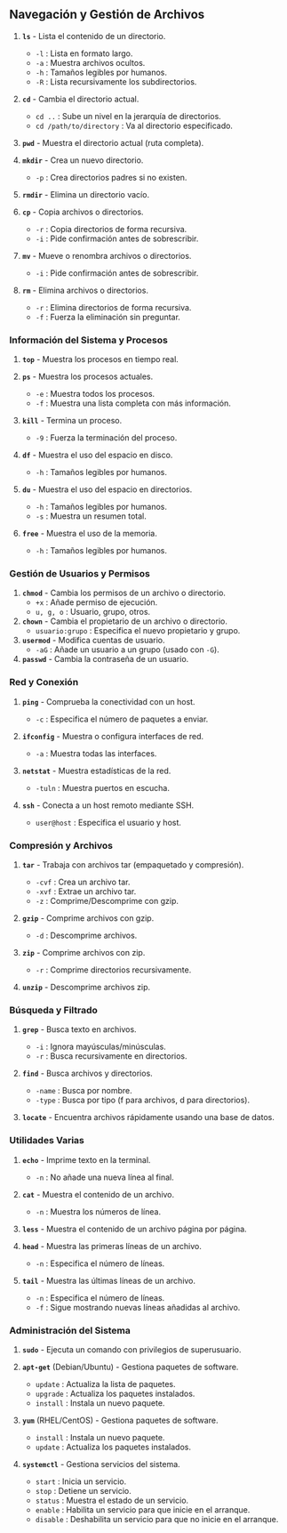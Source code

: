 ## Navegación y Gestión de Archivos

1. **`ls`** - Lista el contenido de un directorio.
    
    - `-l` : Lista en formato largo.
    - `-a` : Muestra archivos ocultos.
    - `-h` : Tamaños legibles por humanos.
    - `-R` : Lista recursivamente los subdirectorios.
2. **`cd`** - Cambia el directorio actual.
    
    - `cd ..` : Sube un nivel en la jerarquía de directorios.
    - `cd /path/to/directory` : Va al directorio especificado.
3. **`pwd`** - Muestra el directorio actual (ruta completa).
    
4. **`mkdir`** - Crea un nuevo directorio.
    
    - `-p` : Crea directorios padres si no existen.
5. **`rmdir`** - Elimina un directorio vacío.
    
6. **`cp`** - Copia archivos o directorios.
    
    - `-r` : Copia directorios de forma recursiva.
    - `-i` : Pide confirmación antes de sobrescribir.
7. **`mv`** - Mueve o renombra archivos o directorios.
    
    - `-i` : Pide confirmación antes de sobrescribir.
8. **`rm`** - Elimina archivos o directorios.
    
    - `-r` : Elimina directorios de forma recursiva.
    - `-f` : Fuerza la eliminación sin preguntar.

### Información del Sistema y Procesos

1. **`top`** - Muestra los procesos en tiempo real.
    
2. **`ps`** - Muestra los procesos actuales.
    
    - `-e` : Muestra todos los procesos.
    - `-f` : Muestra una lista completa con más información.
3. **`kill`** - Termina un proceso.
    
    - `-9` : Fuerza la terminación del proceso.
4. **`df`** - Muestra el uso del espacio en disco.
    
    - `-h` : Tamaños legibles por humanos.
5. **`du`** - Muestra el uso del espacio en directorios.
    
    - `-h` : Tamaños legibles por humanos.
    - `-s` : Muestra un resumen total.
6. **`free`** - Muestra el uso de la memoria.
    
    - `-h` : Tamaños legibles por humanos.

### Gestión de Usuarios y Permisos

1. **`chmod`** - Cambia los permisos de un archivo o directorio.
    - `+x` : Añade permiso de ejecución.
    - `u, g, o` : Usuario, grupo, otros.
2. **`chown`** - Cambia el propietario de un archivo o directorio.
    - `usuario:grupo` : Especifica el nuevo propietario y grupo.
3. **`usermod`** - Modifica cuentas de usuario.
    - `-aG` : Añade un usuario a un grupo (usado con `-G`).
4. **`passwd`** - Cambia la contraseña de un usuario.

### Red y Conexión

1. **`ping`** - Comprueba la conectividad con un host.
    
    - `-c` : Especifica el número de paquetes a enviar.
2. **`ifconfig`** - Muestra o configura interfaces de red.
    
    - `-a` : Muestra todas las interfaces.
3. **`netstat`** - Muestra estadísticas de la red.
    
    - `-tuln` : Muestra puertos en escucha.
4. **`ssh`** - Conecta a un host remoto mediante SSH.
    
    - `user@host` : Especifica el usuario y host.

### Compresión y Archivos

1. **`tar`** - Trabaja con archivos tar (empaquetado y compresión).
    
    - `-cvf` : Crea un archivo tar.
    - `-xvf` : Extrae un archivo tar.
    - `-z` : Comprime/Descomprime con gzip.
2. **`gzip`** - Comprime archivos con gzip.
    
    - `-d` : Descomprime archivos.
3. **`zip`** - Comprime archivos con zip.
    
    - `-r` : Comprime directorios recursivamente.
4. **`unzip`** - Descomprime archivos zip.
    

### Búsqueda y Filtrado

1. **`grep`** - Busca texto en archivos.
    
    - `-i` : Ignora mayúsculas/minúsculas.
    - `-r` : Busca recursivamente en directorios.
2. **`find`** - Busca archivos y directorios.
    
    - `-name` : Busca por nombre.
    - `-type` : Busca por tipo (f para archivos, d para directorios).
3. **`locate`** - Encuentra archivos rápidamente usando una base de datos.
    

### Utilidades Varias

1. **`echo`** - Imprime texto en la terminal.
    
    - `-n` : No añade una nueva línea al final.
2. **`cat`** - Muestra el contenido de un archivo.
    
    - `-n` : Muestra los números de línea.
3. **`less`** - Muestra el contenido de un archivo página por página.
    
4. **`head`** - Muestra las primeras líneas de un archivo.
    
    - `-n` : Especifica el número de líneas.
5. **`tail`** - Muestra las últimas líneas de un archivo.
    
    - `-n` : Especifica el número de líneas.
    - `-f` : Sigue mostrando nuevas líneas añadidas al archivo.

### Administración del Sistema

1. **`sudo`** - Ejecuta un comando con privilegios de superusuario.
    
2. **`apt-get`** (Debian/Ubuntu) - Gestiona paquetes de software.
    
    - `update` : Actualiza la lista de paquetes.
    - `upgrade` : Actualiza los paquetes instalados.
    - `install` : Instala un nuevo paquete.
3. **`yum`** (RHEL/CentOS) - Gestiona paquetes de software.
    
    - `install` : Instala un nuevo paquete.
    - `update` : Actualiza los paquetes instalados.
4. **`systemctl`** - Gestiona servicios del sistema.
    
    - `start` : Inicia un servicio.
    - `stop` : Detiene un servicio.
    - `status` : Muestra el estado de un servicio.
    - `enable` : Habilita un servicio para que inicie en el arranque.
    - `disable` : Deshabilita un servicio para que no inicie en el arranque.
